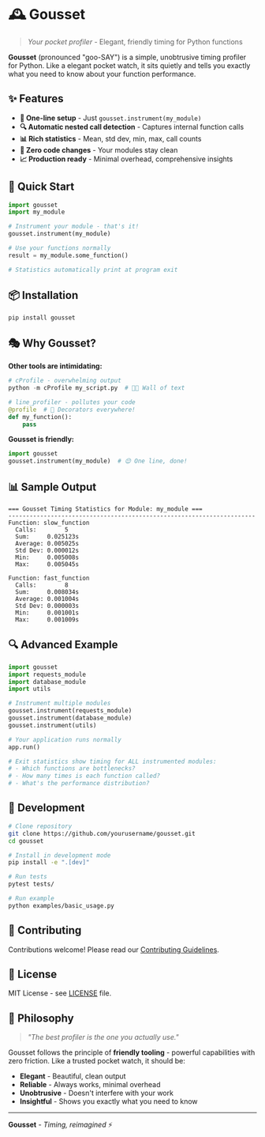 # 🕰️ Gousset

> *Your pocket profiler* - Elegant, friendly timing for Python functions



**Gousset** (pronounced "goo-SAY") is a simple, unobtrusive timing profiler for Python. Like a elegant pocket watch, it sits quietly and tells you exactly what you need to know about your function performance.

## ✨ Features

- **🎯 One-line setup** - Just `gousset.instrument(my_module)`
- **🔍 Automatic nested call detection** - Captures internal function calls
- **📊 Rich statistics** - Mean, std dev, min, max, call counts
- **🚫 Zero code changes** - Your modules stay clean
- **📈 Production ready** - Minimal overhead, comprehensive insights

## 🚀 Quick Start

```python
import gousset
import my_module

# Instrument your module - that's it!
gousset.instrument(my_module)

# Use your functions normally
result = my_module.some_function()

# Statistics automatically print at program exit
```

## 📦 Installation

```bash
pip install gousset
```

## 🎭 Why Gousset?

**Other tools are intimidating:**
```python
# cProfile - overwhelming output
python -m cProfile my_script.py  # 😵‍💫 Wall of text

# line_profiler - pollutes your code
@profile  # 😤 Decorators everywhere!
def my_function():
    pass
```

**Gousset is friendly:**
```python
import gousset
gousset.instrument(my_module)  # 😌 One line, done!
```

## 📊 Sample Output

```
=== Gousset Timing Statistics for Module: my_module ===
----------------------------------------------------------------------
Function: slow_function
  Calls:        5
  Sum:     0.025123s
  Average: 0.005025s
  Std Dev: 0.000012s
  Min:     0.005008s
  Max:     0.005045s

Function: fast_function
  Calls:        8
  Sum:     0.008034s
  Average: 0.001004s
  Std Dev: 0.000003s
  Min:     0.001001s
  Max:     0.001009s
```

## 🔍 Advanced Example

```python
import gousset
import requests_module
import database_module
import utils

# Instrument multiple modules
gousset.instrument(requests_module)
gousset.instrument(database_module)
gousset.instrument(utils)

# Your application runs normally
app.run()

# Exit statistics show timing for ALL instrumented modules:
# - Which functions are bottlenecks?
# - How many times is each function called?
# - What's the performance distribution?
```

## 🧪 Development

```bash
# Clone repository
git clone https://github.com/yourusername/gousset.git
cd gousset

# Install in development mode
pip install -e ".[dev]"

# Run tests
pytest tests/

# Run example
python examples/basic_usage.py
```

## 🤝 Contributing

Contributions welcome! Please read our [Contributing Guidelines](CONTRIBUTING.md).

## 📝 License

MIT License - see [LICENSE](LICENSE) file.

## 🎯 Philosophy

> *"The best profiler is the one you actually use."*

Gousset follows the principle of **friendly tooling** - powerful capabilities with zero friction. Like a trusted pocket watch, it should be:

- **Elegant** - Beautiful, clean output
- **Reliable** - Always works, minimal overhead
- **Unobtrusive** - Doesn't interfere with your work
- **Insightful** - Shows you exactly what you need to know

---

**Gousset** - *Timing, reimagined* ⚡